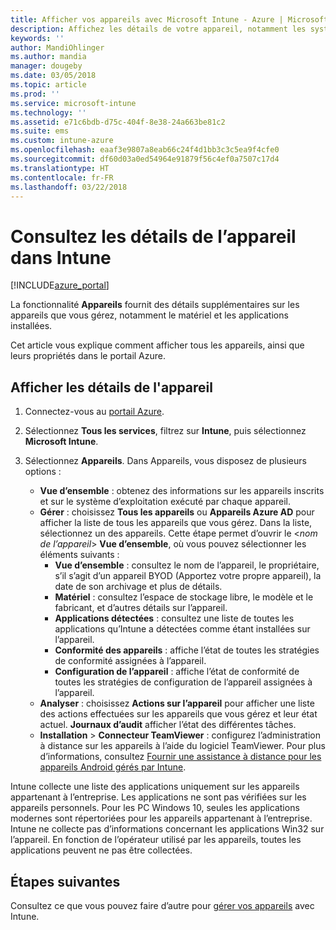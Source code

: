 ```yaml
---
title: Afficher vos appareils avec Microsoft Intune - Azure | Microsoft Docs
description: Affichez les détails de votre appareil, notamment les systèmes d’exploitation, l’espace de stockage, le fabricant et le modèle. Obtenez une liste des applications installées, vérifiez les stratégies de conformité et configurez TeamViewer avec Microsoft Intune dans Azure. Identique à l’affichage de l’inventaire des appareils gérés.
keywords: ''
author: MandiOhlinger
ms.author: mandia
manager: dougeby
ms.date: 03/05/2018
ms.topic: article
ms.prod: ''
ms.service: microsoft-intune
ms.technology: ''
ms.assetid: e71c6bdb-d75c-404f-8e38-24a663be81c2
ms.suite: ems
ms.custom: intune-azure
ms.openlocfilehash: eaaf3e9807a8eab66c24f4d1bb3c3c5ea9f4cfe0
ms.sourcegitcommit: df60d03a0ed54964e91879f56c4ef0a7507c17d4
ms.translationtype: HT
ms.contentlocale: fr-FR
ms.lasthandoff: 03/22/2018
---
```

# <a name="see-device-details-in-intune"></a>Consultez les détails de l’appareil dans Intune

[!INCLUDE[azure_portal](./includes/azure_portal.md)]

La fonctionnalité **Appareils** fournit des détails supplémentaires sur les appareils que vous gérez, notamment le matériel et les applications installées. 

Cet article vous explique comment afficher tous les appareils, ainsi que leurs propriétés dans le portail Azure.

## <a name="view-your-device-details"></a>Afficher les détails de l'appareil

1. Connectez-vous au [portail Azure](https://portal.azure.com).
2. Sélectionnez **Tous les services**, filtrez sur **Intune**, puis sélectionnez **Microsoft Intune**.
3. Sélectionnez **Appareils**. Dans Appareils, vous disposez de plusieurs options :

   - **Vue d’ensemble** : obtenez des informations sur les appareils inscrits et sur le système d’exploitation exécuté par chaque appareil.
   - **Gérer** : choisissez **Tous les appareils** ou **Appareils Azure AD** pour afficher la liste de tous les appareils que vous gérez.
    Dans la liste, sélectionnez un des appareils. Cette étape permet d’ouvrir le <*nom de l’appareil*> **Vue d’ensemble**, où vous pouvez sélectionner les éléments suivants :
     - **Vue d’ensemble** : consultez le nom de l’appareil, le propriétaire, s’il s’agit d’un appareil BYOD (Apportez votre propre appareil), la date de son archivage et plus de détails.
     - **Matériel** : consultez l’espace de stockage libre, le modèle et le fabricant, et d’autres détails sur l’appareil.
     - **Applications détectées** : consultez une liste de toutes les applications qu’Intune a détectées comme étant installées sur l’appareil.
     - **Conformité des appareils** : affiche l’état de toutes les stratégies de conformité assignées à l’appareil.
     - **Configuration de l’appareil** : affiche l’état de conformité de toutes les stratégies de configuration de l’appareil assignées à l’appareil.
   - **Analyser** : choisissez **Actions sur l’appareil** pour afficher une liste des actions effectuées sur les appareils que vous gérez et leur état actuel. **Journaux d’audit** afficher l’état des différentes tâches.
   - **Installation** > **Connecteur TeamViewer** : configurez l’administration à distance sur les appareils à l’aide du logiciel TeamViewer. Pour plus d’informations, consultez [Fournir une assistance à distance pour les appareils Android gérés par Intune](device-profile-android-teamviewer.md).

Intune collecte une liste des applications uniquement sur les appareils appartenant à l’entreprise. Les applications ne sont pas vérifiées sur les appareils personnels. Pour les PC Windows 10, seules les applications modernes sont répertoriées pour les appareils appartenant à l’entreprise. Intune ne collecte pas d’informations concernant les applications Win32 sur l’appareil. En fonction de l’opérateur utilisé par les appareils, toutes les applications peuvent ne pas être collectées.

## <a name="next-steps"></a>Étapes suivantes
Consultez ce que vous pouvez faire d’autre pour [gérer vos appareils](device-management.md) avec Intune.
